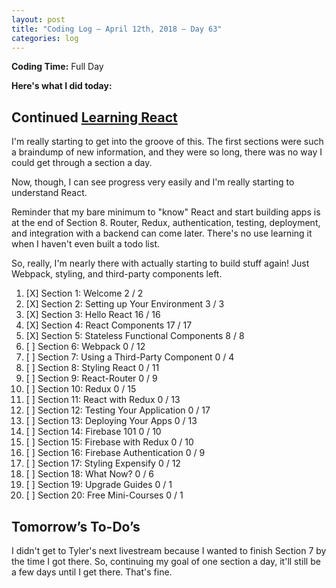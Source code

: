 ```yaml
---
layout: post
title: "Coding Log — April 12th, 2018 — Day 63"
categories: log
---
```


**Coding Time:** Full Day

**Here's what I did today:**

## Continued [Learning React](https://www.udemy.com/react-2nd-edition/)

I'm really starting to get into the groove of this. The first sections were such a braindump of new information, and they were so long, there was no way I could get through a section a day.

Now, though, I can see progress very easily and I'm really starting to understand React.

Reminder that my bare minimum to "know" React and start building apps is at the end of Section 8. Router, Redux, authentication, testing, deployment, and integration with a backend can come later. There's no use learning it when I haven't even built a todo list.

So, really, I'm nearly there with actually starting to build stuff again! Just Webpack, styling, and third-party components left.

1. [X] Section 1: Welcome 2 / 2
2. [X] Section 2: Setting up Your Environment 3 / 3
3. [X] Section 3: Hello React 16 / 16
4. [X] Section 4: React Components 17 / 17
5. [X] Section 5: Stateless Functional Components 8 / 8
6. [ ] Section 6: Webpack 0 / 12
7. [ ] Section 7: Using a Third-Party Component 0 / 4
8. [ ] Section 8: Styling React 0 / 11
9. [ ] Section 9: React-Router 0 / 9
10. [ ] Section 10: Redux 0 / 15
11. [ ] Section 11: React with Redux 0 / 13
12. [ ] Section 12: Testing Your Application 0 / 17
13. [ ] Section 13: Deploying Your Apps 0 / 13
14. [ ] Section 14: Firebase 101 0 / 10
15. [ ] Section 15: Firebase with Redux 0 / 10
16. [ ] Section 16: Firebase Authentication 0 / 9
17. [ ] Section 17: Styling Expensify 0 / 12
18. [ ] Section 18: What Now?  0 / 6
19. [ ] Section 19: Upgrade Guides 0 / 1
20. [ ] Section 20: Free Mini-Courses 0 / 1

## Tomorrow’s To-Do’s

I didn't get to Tyler's next livestream because I wanted to finish Section 7 by the time I got there. So, continuing my goal of one section a day, it'll still be a few days until I get there. That's fine. 